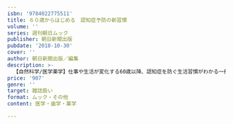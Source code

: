 ```yaml
---
isbn: '9784022775511'
title: ６０歳からはじめる　認知症予防の新習慣
volume: ''
series: 週刊朝日ムック
publisher: 朝日新聞出版
pubdate: '2018-10-30'
cover: ''
author: 朝日新聞出版／編集
description: >-
  【自然科学/医学薬学】仕事や生活が変化する60歳以降、認知症を防ぐ生活習慣がわかる一冊。著名人から一般人まで、多くの健康長寿者の実例を紹介。60代はうつ病予防、70代は難聴対策……と、年代別対策法を解説する。効が実証された最新予防法も満載。
price: '907'
genre: ''
target: 雑誌扱い
format: ムック・その他
content: 医学・歯学・薬学

---
```

